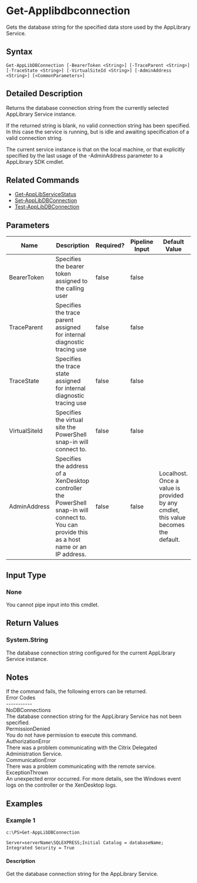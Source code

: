 ﻿
# Get-Applibdbconnection
Gets the database string for the specified data store used by the AppLibrary Service.
## Syntax

```
Get-AppLibDBConnection [-BearerToken <String>] [-TraceParent <String>] [-TraceState <String>] [-VirtualSiteId <String>] [-AdminAddress <String>] [<CommonParameters>]
```

## Detailed Description
Returns the database connection string from the currently selected AppLibrary Service instance.

If the returned string is blank, no valid connection string has been specified. In this case the service is running, but is idle and awaiting specification of a valid connection string.

The current service instance is that on the local machine, or that explicitly specified by the last usage of the -AdminAddress parameter to a AppLibrary SDK cmdlet.


## Related Commands

* [Get-AppLibServiceStatus](../Get-AppLibServiceStatus/)
* [Set-AppLibDBConnection](../Set-AppLibDBConnection/)
* [Test-AppLibDBConnection](../Test-AppLibDBConnection/)
## Parameters
| Name   | Description | Required? | Pipeline Input | Default Value |
| --- | --- | --- | --- | --- |
| BearerToken | Specifies the bearer token assigned to the calling user | false | false |  |
| TraceParent | Specifies the trace parent assigned for internal diagnostic tracing use | false | false |  |
| TraceState | Specifies the trace state assigned for internal diagnostic tracing use | false | false |  |
| VirtualSiteId | Specifies the virtual site the PowerShell snap-in will connect to. | false | false |  |
| AdminAddress | Specifies the address of a XenDesktop controller the PowerShell snap-in will connect to. You can provide this as a host name or an IP address. | false | false | Localhost. Once a value is provided by any cmdlet, this value becomes the default. |

## Input Type

### None
You cannot pipe input into this cmdlet.
## Return Values

### System.String
The database connection string configured for the current AppLibrary Service instance.
## Notes
If the command fails, the following errors can be returned.  
    Error Codes  
    -----------  
    NoDBConnections  
        The database connection string for the AppLibrary Service has not been specified.  
    PermissionDenied  
        You do not have permission to execute this command.  
    AuthorizationError  
        There was a problem communicating with the Citrix Delegated Administration Service.  
    CommunicationError  
        There was a problem communicating with the remote service.  
    ExceptionThrown  
        An unexpected error occurred.  For more details, see the Windows event logs on the controller or the XenDesktop logs.
## Examples

### Example 1

```
c:\PS>Get-AppLibDBConnection  
  
Server=serverName\SQLEXPRESS;Initial Catalog = databaseName;  Integrated Security = True
```

#### Description
Get the database connection string for the AppLibrary Service.

